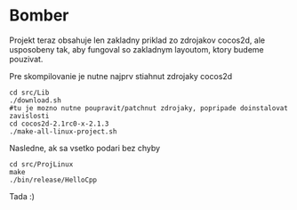 Bomber
======

Projekt teraz obsahuje len zakladny priklad zo zdrojakov cocos2d, ale usposobeny tak, aby fungoval so zakladnym layoutom, ktory budeme pouzivat.


Pre skompilovanie je nutne najprv stiahnut zdrojaky cocos2d

    cd src/Lib
    ./download.sh
    #tu je mozno nutne poupravit/patchnut zdrojaky, popripade doinstalovat zavislosti
    cd cocos2d-2.1rc0-x-2.1.3
    ./make-all-linux-project.sh 

Nasledne, ak sa vsetko podari bez chyby

    cd src/ProjLinux
    make
    ./bin/release/HelloCpp

Tada :)
